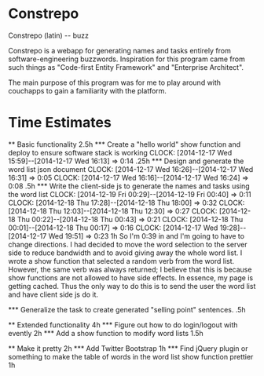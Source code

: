 Constrepo
=========

Constrepo (latin) -- buzz

Constrepo is a webapp for generating names and tasks entirely from
software-engineering buzzwords.
Inspiration for this program came from such things as "Code-first Entity Framework"
and "Enterprise Architect".

The main purpose of this program was for me to play around with couchapps to gain
a familiarity with the platform.

Time Estimates
==============
** Basic functionality
2.5h
*** Create a "hello world" show function and deploy to ensure software stack is working
    CLOCK: [2014-12-17 Wed 15:59]--[2014-12-17 Wed 16:13] =>  0:14
.25h
*** Design and generate the word list json document
    CLOCK: [2014-12-17 Wed 16:26]--[2014-12-17 Wed 16:31] =>  0:05
    CLOCK: [2014-12-17 Wed 16:16]--[2014-12-17 Wed 16:24] =>  0:08
.5h
*** Write the client-side js to generate the names and tasks using the word list
    CLOCK: [2014-12-19 Fri 00:29]--[2014-12-19 Fri 00:40] =>  0:11
    CLOCK: [2014-12-18 Thu 17:28]--[2014-12-18 Thu 18:00] =>  0:32
    CLOCK: [2014-12-18 Thu 12:03]--[2014-12-18 Thu 12:30] =>  0:27
    CLOCK: [2014-12-18 Thu 00:22]--[2014-12-18 Thu 00:43] =>  0:21
    CLOCK: [2014-12-18 Thu 00:01]--[2014-12-18 Thu 00:17] =>  0:16
    CLOCK: [2014-12-17 Wed 19:28]--[2014-12-17 Wed 19:51] =>  0:23
1h
So I'm 0:39 in and I'm going to have to change directions.
I had decided to move the word selection to the server side to reduce
bandwidth and to avoid giving away the whole word list.
I wrote a show function that selected a random verb from the word list.
However, the same verb was always returned; I believe that this is
because show functions are not allowed to have side effects. In essence,
my page is getting cached.
Thus the only way to do this is to send the user the word list and
have client side js do it.

*** Generalize the task to create generated "selling point" sentences.
.5h

** Extended functionality
4h
*** Figure out how to do login/logout with evently
2h
*** Add a show function to modify word lists
1.5h

** Make it pretty
2h
*** Add Twitter Bootstrap
1h
*** Find jQuery plugin or something to make the table of words in the word list show function prettier
1h

